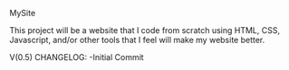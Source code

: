 MySite

This project will be a website that I code from scratch using HTML,
CSS, Javascript, and/or other tools that I feel will make my website
better.

V(0.5) CHANGELOG:
-Initial Commit
